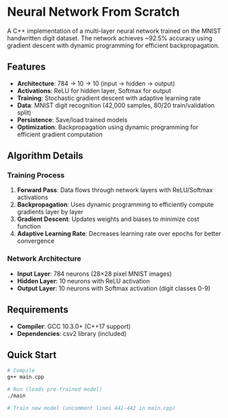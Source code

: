 # Neural Network From Scratch

A C++ implementation of a multi-layer neural network trained on the MNIST handwritten digit dataset. The network achieves ~92.5% accuracy using gradient descent with dynamic programming for efficient backpropagation.

## Features

- **Architecture**: 784 → 10 → 10 (input → hidden → output)
- **Activations**: ReLU for hidden layer, Softmax for output
- **Training**: Stochastic gradient descent with adaptive learning rate
- **Data**: MNIST digit recognition (42,000 samples, 80/20 train/validation split)
- **Persistence**: Save/load trained models
- **Optimization**: Backpropagation using dynamic programming for efficient gradient computation

## Algorithm Details

### Training Process
1. **Forward Pass**: Data flows through network layers with ReLU/Softmax activations
2. **Backpropagation**: Uses dynamic programming to efficiently compute gradients layer by layer
3. **Gradient Descent**: Updates weights and biases to minimize cost function
4. **Adaptive Learning Rate**: Decreases learning rate over epochs for better convergence

### Network Architecture
- **Input Layer**: 784 neurons (28×28 pixel MNIST images)
- **Hidden Layer**: 10 neurons with ReLU activation
- **Output Layer**: 10 neurons with Softmax activation (digit classes 0-9)

## Requirements

- **Compiler**: GCC 10.3.0+ (C++17 support)
- **Dependencies**: csv2 library (included)

## Quick Start

```bash
# Compile
g++ main.cpp

# Run (loads pre-trained model)
./main

# Train new model (uncomment lines 441-442 in main.cpp)
```
